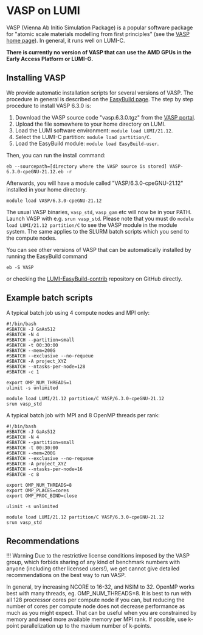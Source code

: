 # VASP on LUMI

VASP (Vienna Ab Initio Simulation Package) is a popular software package for "atomic scale materials modelling from first principles" (see the [VASP home page](https://www.vasp.at/)). In general, it runs well on LUMI-C.

**There is currently no version of VASP that can use the AMD GPUs in the Early Access Platform or LUMI-G.**

## Installing VASP 

We provide automatic installation scripts for several versions of VASP. The procedure in general is described on the [EasyBuild page](../installing/easybuild.md). The step by step procedure to install VASP 6.3.0 is:

1. Download the VASP source code "vasp.6.3.0.tgz" from the [VASP portal](https://www.vasp.at/).
2. Upload the file somewhere to your home directory on LUMI.
3. Load the LUMI software environment: `module load LUMI/21.12`.
4. Select the LUMI-C partition: `module load partition/C`.
5. Load the EasyBuild module: `module load EasyBuild-user`.

Then, you can run the install command:

    eb --sourcepath=[directory where the VASP source is stored] VASP-6.3.0-cpeGNU-21.12.eb -r

Afterwards, you will have a module called "VASP/6.3.0-cpeGNU-21.12" installed in your home directory.

    module load VASP/6.3.0-cpeGNU-21.12

The usual VASP binaries, `vasp_std`, `vasp_gam` etc will now be in your PATH. Launch VASP with e.g. `srun vasp_std`. Please note that you must do `module load LUMI/21.12 partition/C` to see the VASP module in the module system. The same applies to the SLURM batch scripts which you send to the compute nodes.

You can see other versions of VASP that can be automatically installed by running the EasyBuild command

    eb -S VASP

or checking the [LUMI-EasyBuild-contrib](https://github.com/Lumi-supercomputer/LUMI-EasyBuild-contrib/tree/main/easybuild/easyconfigs/v/VASP) repository on GitHub directly.

## Example batch scripts 

A typical batch job using 4 compute nodes and MPI only:

    #!/bin/bash
    #SBATCH -J GaAs512 
    #SBATCH -N 4
    #SBATCH --partition=small
    #SBATCH -t 00:30:00
    #SBATCH --mem=200G
    #SBATCH --exclusive --no-requeue
    #SBATCH -A project_XYZ
    #SBATCH --ntasks-per-node=128
    #SBATCH -c 1

    export OMP_NUM_THREADS=1
    ulimit -s unlimited

    module load LUMI/21.12 partition/C VASP/6.3.0-cpeGNU-21.12
    srun vasp_std

A typical batch job with MPI and 8 OpenMP threads per rank:

    #!/bin/bash
    #SBATCH -J GaAs512 
    #SBATCH -N 4
    #SBATCH --partition=small
    #SBATCH -t 00:30:00
    #SBATCH --mem=200G
    #SBATCH --exclusive --no-requeue
    #SBATCH -A project_XYZ
    #SBATCH --ntasks-per-node=16
    #SBATCH -c 8

    export OMP_NUM_THREADS=8
    export OMP_PLACES=cores
    export OMP_PROC_BIND=close

    ulimit -s unlimited

    module load LUMI/21.12 partition/C VASP/6.3.0-cpeGNU-21.12
    srun vasp_std

## Recommendations

!!! Warning
    Due to the restrictive license conditions imposed by the VASP group, which forbids sharing of any kind of benchmark numbers with anyone (including other licensed users!), we get cannot give detailed recommendations on the best way to run VASP.

In general, try increasing NCORE to 16-32, and NSIM to 32. OpenMP works best with many threads, eg. OMP_NUM_THREADS=8. It is best to run with all 128 procressor cores per compute node if you can, but reducing the number of cores per compute node does not decrease performance as much as you might expect. That can be useful when you are constrained by memory and need more available memory per MPI rank. If possible, use k-point parallelization up to the maxium number of k-points.